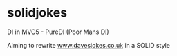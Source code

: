 solidjokes
==========

DI in MVC5 - PureDI (Poor Mans DI)

Aiming to rewrite www.davesjokes.co.uk in a SOLID style
